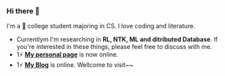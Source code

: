 ### Hi there 👋

<!--
**FrankCCCCC/FrankCCCCC** is a ✨ _special_ ✨ repository because its `README.md` (this file) appears on your GitHub profile.

Here are some ideas to get you started:

- 🔭 I’m currently working on ...
- 🌱 I’m currently learning ...
- 👯 I’m looking to collaborate on ...
- 🤔 I’m looking for help with ...
- 💬 Ask me about ...
- 📫 How to reach me: ...
- 😄 Pronouns: ...
- ⚡ Fun fact: ...
-->

I'm a :school: college student majoring in CS. I love coding and literature. 
- Currentlym I'm researching in **RL, NTK, ML and ditributed Database**. If you're interested in these things, please feel free to discuss with me.
- 1:zap: **[My personal page](https://frankccccc.github.io/)** is now online.
- 1:zap: **[My Blog](https://frankccccc.github.io/blog/)** is online. Wellcome to visit~~
